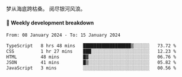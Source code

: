 梦从海底跨枯桑。
阅尽银河风浪。


#### 📝 Weekly development breakdown

<!--START_SECTION:waka-->

```txt
From: 08 January 2024 - To: 15 January 2024

TypeScript   8 hrs 48 mins   ██████████████████▒░░░░░░   73.72 %
CSS          1 hr 27 mins    ███░░░░░░░░░░░░░░░░░░░░░░   12.23 %
HTML         48 mins         █▓░░░░░░░░░░░░░░░░░░░░░░░   06.76 %
JSON         41 mins         █▒░░░░░░░░░░░░░░░░░░░░░░░   05.82 %
JavaScript   3 mins          ░░░░░░░░░░░░░░░░░░░░░░░░░   00.56 %
```

<!--END_SECTION:waka-->



